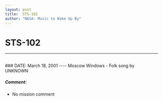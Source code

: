 ```yaml
---
layout: post
title:  STS-102
author: "NASA: Music to Wake Up By"
---
```


# STS-102
----
<br/>
### DATE: March 18, 2001
----
Moscow Windows - Folk song by UNKNOWN

##### Comment:
* No mission comment
